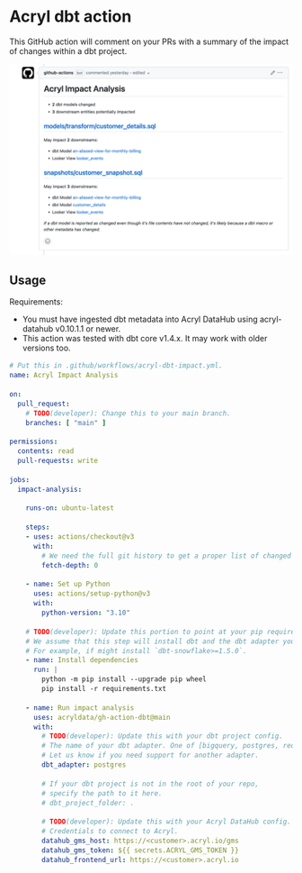 # Acryl dbt action

This GitHub action will comment on your PRs with a summary of the impact of changes within a dbt project.

<p align="center" width="70%">
  <img src="impact-analysis-screenshot.png" alt="Impact Analysis Screenshot" width="600"/>
</p>

## Usage

Requirements:
- You must have ingested dbt metadata into Acryl DataHub using acryl-datahub v0.10.1.1 or newer.
- This action was tested with dbt core v1.4.x. It may work with older versions too.

```yml
# Put this in .github/workflows/acryl-dbt-impact.yml.
name: Acryl Impact Analysis

on:
  pull_request:
    # TODO(developer): Change this to your main branch.
    branches: [ "main" ]

permissions:
  contents: read
  pull-requests: write

jobs:
  impact-analysis:

    runs-on: ubuntu-latest

    steps:
    - uses: actions/checkout@v3
      with:
        # We need the full git history to get a proper list of changed files.
        fetch-depth: 0

    - name: Set up Python
      uses: actions/setup-python@v3
      with:
        python-version: "3.10"

    # TODO(developer): Update this portion to point at your pip requirements file.
    # We assume that this step will install dbt and the dbt adapter you're using.
    # For example, if might install `dbt-snowflake>=1.5.0`.
    - name: Install dependencies
      run: |
        python -m pip install --upgrade pip wheel
        pip install -r requirements.txt

    - name: Run impact analysis
      uses: acryldata/gh-action-dbt@main
      with:
        # TODO(developer): Update this with your dbt project config.
        # The name of your dbt adapter. One of [bigquery, postgres, redshift, snowflake].
        # Let us know if you need support for another adapter.
        dbt_adapter: postgres

        # If your dbt project is not in the root of your repo,
        # specify the path to it here.
        # dbt_project_folder: .

        # TODO(developer): Update this with your Acryl DataHub config.
        # Credentials to connect to Acryl.
        datahub_gms_host: https://<customer>.acryl.io/gms
        datahub_gms_token: ${{ secrets.ACRYL_GMS_TOKEN }}
        datahub_frontend_url: https://<customer>.acryl.io
```
